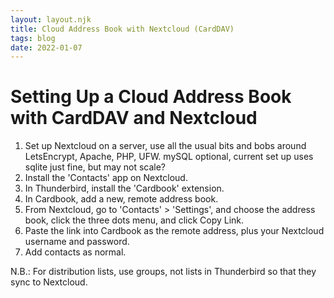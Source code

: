 ```yaml
---
layout: layout.njk
title: Cloud Address Book with Nextcloud (CardDAV)
tags: blog
date: 2022-01-07
---
```

# Setting Up a Cloud Address Book with CardDAV and Nextcloud

1. Set up Nextcloud on a server, use all the usual bits and bobs around LetsEncrypt, Apache, PHP, UFW. mySQL optional, current set up uses sqlite just fine, but may not scale?
2. Install the 'Contacts' app on Nextcloud.
3. In Thunderbird, install the 'Cardbook' extension.
4. In Cardbook, add a new, remote address book.
5. From Nextcloud, go to 'Contacts' > 'Settings', and choose the address book, click the three dots menu, and click Copy Link.
6. Paste the link into Cardbook as the remote address, plus your Nextcloud username and password.
7. Add contacts as normal.

N.B.: For distribution lists, use groups, not lists in Thunderbird so that they sync to Nextcloud.
